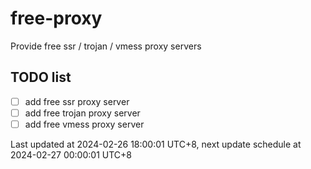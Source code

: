 
# free-proxy
Provide free ssr / trojan / vmess proxy servers


## TODO list
- [ ] add free ssr proxy server
- [ ] add free trojan proxy server
- [ ] add free vmess proxy server

Last updated at 2024-02-26 18:00:01 UTC+8, next update schedule at 2024-02-27 00:00:01 UTC+8

